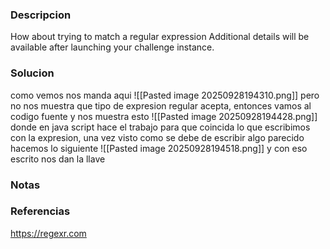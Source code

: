 ### Descripcion
How about trying to match a regular expression
Additional details will be available after launching your challenge instance.

### Solucion
como vemos nos manda aqui 
![[Pasted image 20250928194310.png]]
pero no nos muestra que tipo de expresion regular acepta, entonces vamos al codigo fuente y nos muestra esto
![[Pasted image 20250928194428.png]]
donde en java script hace el trabajo para que coincida lo que escribimos con la expresion, una vez visto como se debe de escribir algo parecido hacemos lo siguiente
![[Pasted image 20250928194518.png]]
y con eso escrito nos dan la llave

### Notas


### Referencias
https://regexr.com